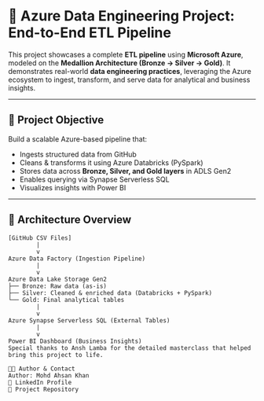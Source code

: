 # 🧩 Azure Data Engineering Project: End-to-End ETL Pipeline

This project showcases a complete **ETL pipeline** using **Microsoft Azure**, modeled on the **Medallion Architecture (Bronze → Silver → Gold)**. It demonstrates real-world **data engineering practices**, leveraging the Azure ecosystem to ingest, transform, and serve data for analytical and business insights.

---

## 🎯 Project Objective

Build a scalable Azure-based pipeline that:

- Ingests structured data from GitHub
- Cleans & transforms it using Azure Databricks (PySpark)
- Stores data across **Bronze, Silver, and Gold layers** in ADLS Gen2
- Enables querying via Synapse Serverless SQL
- Visualizes insights with Power BI

---

## 🧬 Architecture Overview

```plaintext
[GitHub CSV Files]
        |
        v
Azure Data Factory (Ingestion Pipeline)
        |
        v
Azure Data Lake Storage Gen2
├── Bronze: Raw data (as-is)
├── Silver: Cleaned & enriched data (Databricks + PySpark)
└── Gold: Final analytical tables
        |
        v
Azure Synapse Serverless SQL (External Tables)
        |
        v
Power BI Dashboard (Business Insights)
Special thanks to Ansh Lamba for the detailed masterclass that helped bring this project to life.

👨‍💻 Author & Contact
Author: Mohd Ahsan Khan
🔗 LinkedIn Profile
📂 Project Repository
